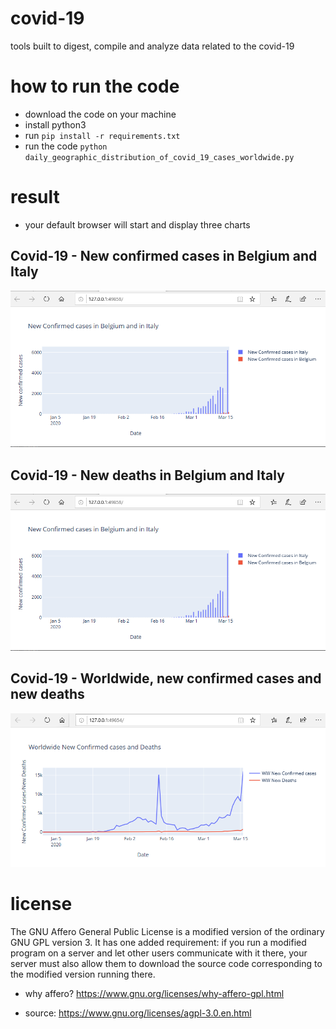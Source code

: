 # covid-19
tools built to digest, compile and analyze data related to the covid-19

# how to run the code

* download the code on your machine
* install python3
* run `pip install -r requirements.txt`
* run the code `python daily_geographic_distribution_of_covid_19_cases_worldwide.py`

# result

* your default browser will start and display three charts

## Covid-19 - New confirmed cases in Belgium and Italy

![Covid-19 - New confirmed cases in Belgium and Italy](./screenshots/2020-03-16/covid-19-belgium_and_italy_new_confirmed_cases.png "Covid-19 - New confirmed cases in Belgium and Italy")

## Covid-19 - New deaths in Belgium and Italy

![Covid-19 - New deaths in Belgium and Italy](./screenshots/2020-03-16/covid-19-belgium_and_italy_new_deaths.png "Covid-19 - New deaths in Belgium and Italy")

## Covid-19 - Worldwide, new confirmed cases and new deaths

![Covid-19 - Worldwide, new confirmed cases and new deaths](./screenshots/2020-03-16/covid-19-worldwide_new_confirmed_cases_and_deaths.png "Covid-19 - Worldwide, new confirmed cases and new deaths")

# license

The GNU Affero General Public License is a modified version of the ordinary GNU GPL version 3. It has one added requirement: if you run a modified program on a server and let other users communicate with it there, your server must also allow them to download the source code corresponding to the modified version running there.

* why affero? https://www.gnu.org/licenses/why-affero-gpl.html

* source: https://www.gnu.org/licenses/agpl-3.0.en.html
